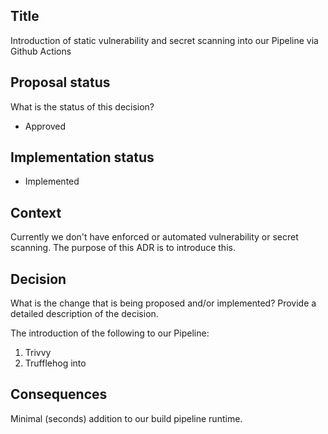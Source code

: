 ## Title

Introduction of static vulnerability and secret scanning into our Pipeline via Github Actions

## Proposal status

What is the status of this decision?

-   Approved

## Implementation status

-   Implemented

## Context

Currently we don't have enforced or automated vulnerability or secret scanning. The purpose of this ADR is to introduce this.

## Decision

What is the change that is being proposed and/or implemented? Provide a detailed description of the decision.

The introduction of the following to our Pipeline:

1.  Trivvy
2.  Trufflehog into

## Consequences

Minimal (seconds) addition to our build pipeline runtime.
